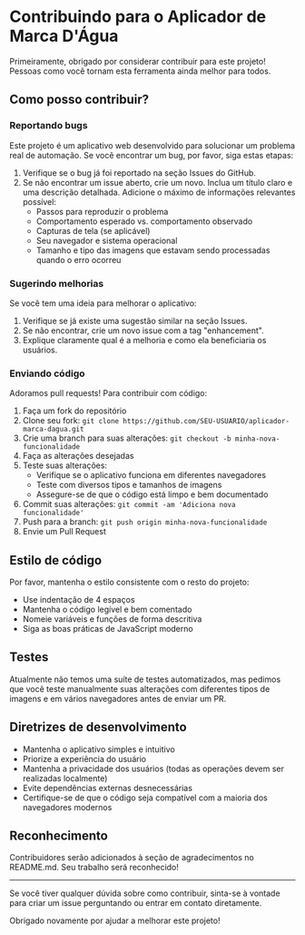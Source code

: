 # Contribuindo para o Aplicador de Marca D'Água

Primeiramente, obrigado por considerar contribuir para este projeto! Pessoas como você tornam esta ferramenta ainda melhor para todos.

## Como posso contribuir?

### Reportando bugs

Este projeto é um aplicativo web desenvolvido para solucionar um problema real de automação. Se você encontrar um bug, por favor, siga estas etapas:

1. Verifique se o bug já foi reportado na seção Issues do GitHub.
2. Se não encontrar um issue aberto, crie um novo. Inclua um título claro e uma descrição detalhada. Adicione o máximo de informações relevantes possível:
   - Passos para reproduzir o problema
   - Comportamento esperado vs. comportamento observado
   - Capturas de tela (se aplicável)
   - Seu navegador e sistema operacional
   - Tamanho e tipo das imagens que estavam sendo processadas quando o erro ocorreu

### Sugerindo melhorias

Se você tem uma ideia para melhorar o aplicativo:

1. Verifique se já existe uma sugestão similar na seção Issues.
2. Se não encontrar, crie um novo issue com a tag "enhancement".
3. Explique claramente qual é a melhoria e como ela beneficiaria os usuários.

### Enviando código

Adoramos pull requests! Para contribuir com código:

1. Faça um fork do repositório
2. Clone seu fork: `git clone https://github.com/SEU-USUARIO/aplicador-marca-dagua.git`
3. Crie uma branch para suas alterações: `git checkout -b minha-nova-funcionalidade`
4. Faça as alterações desejadas
5. Teste suas alterações:
   - Verifique se o aplicativo funciona em diferentes navegadores
   - Teste com diversos tipos e tamanhos de imagens
   - Assegure-se de que o código está limpo e bem documentado
6. Commit suas alterações: `git commit -am 'Adiciona nova funcionalidade'`
7. Push para a branch: `git push origin minha-nova-funcionalidade`
8. Envie um Pull Request

## Estilo de código

Por favor, mantenha o estilo consistente com o resto do projeto:

- Use indentação de 4 espaços
- Mantenha o código legível e bem comentado
- Nomeie variáveis e funções de forma descritiva
- Siga as boas práticas de JavaScript moderno

## Testes

Atualmente não temos uma suíte de testes automatizados, mas pedimos que você teste manualmente suas alterações com diferentes tipos de imagens e em vários navegadores antes de enviar um PR.

## Diretrizes de desenvolvimento

- Mantenha o aplicativo simples e intuitivo
- Priorize a experiência do usuário
- Mantenha a privacidade dos usuários (todas as operações devem ser realizadas localmente)
- Evite dependências externas desnecessárias
- Certifique-se de que o código seja compatível com a maioria dos navegadores modernos

## Reconhecimento

Contribuidores serão adicionados à seção de agradecimentos no README.md. Seu trabalho será reconhecido!

---

Se você tiver qualquer dúvida sobre como contribuir, sinta-se à vontade para criar um issue perguntando ou entrar em contato diretamente.

Obrigado novamente por ajudar a melhorar este projeto!
